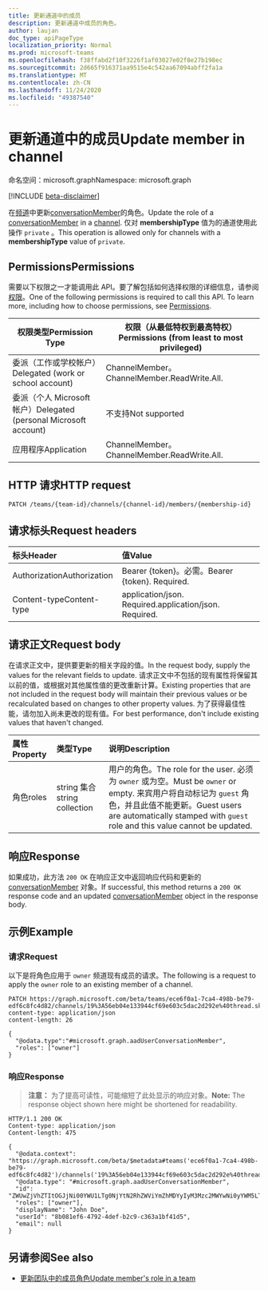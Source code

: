 ```yaml
---
title: 更新通道中的成员
description: 更新通道中成员的角色。
author: laujan
doc_type: apiPageType
localization_priority: Normal
ms.prod: microsoft-teams
ms.openlocfilehash: f38ffabd2f10f3226f1af03027e02f8e27b198ec
ms.sourcegitcommit: 2d665f916371aa9515e4c542aa67094abff2fa1a
ms.translationtype: MT
ms.contentlocale: zh-CN
ms.lasthandoff: 11/24/2020
ms.locfileid: "49387540"
---
```

# <a name="update-member-in-channel"></a><span data-ttu-id="59e91-103">更新通道中的成员</span><span class="sxs-lookup"><span data-stu-id="59e91-103">Update member in channel</span></span>

<span data-ttu-id="59e91-104">命名空间：microsoft.graph</span><span class="sxs-lookup"><span data-stu-id="59e91-104">Namespace: microsoft.graph</span></span>

[!INCLUDE [beta-disclaimer](../../includes/beta-disclaimer.md)]

<span data-ttu-id="59e91-105">在[频道](../resources/channel.md)中更新[conversationMember](../resources/conversationmember.md)的角色。</span><span class="sxs-lookup"><span data-stu-id="59e91-105">Update the role of a [conversationMember](../resources/conversationmember.md) in a [channel](../resources/channel.md).</span></span> <span data-ttu-id="59e91-106">仅对 **membershipType** 值为的通道使用此操作 `private` 。</span><span class="sxs-lookup"><span data-stu-id="59e91-106">This operation is allowed only for channels with a **membershipType** value of `private`.</span></span>

## <a name="permissions"></a><span data-ttu-id="59e91-107">Permissions</span><span class="sxs-lookup"><span data-stu-id="59e91-107">Permissions</span></span>

<span data-ttu-id="59e91-p102">需要以下权限之一才能调用此 API。要了解包括如何选择权限的详细信息，请参阅[权限](/graph/permissions-reference)。</span><span class="sxs-lookup"><span data-stu-id="59e91-p102">One of the following permissions is required to call this API. To learn more, including how to choose permissions, see [Permissions](/graph/permissions-reference).</span></span>

|<span data-ttu-id="59e91-110">权限类型</span><span class="sxs-lookup"><span data-stu-id="59e91-110">Permission Type</span></span>|<span data-ttu-id="59e91-111">权限（从最低特权到最高特权）</span><span class="sxs-lookup"><span data-stu-id="59e91-111">Permissions (from least to most privileged)</span></span>|
|---------|-------------|
|<span data-ttu-id="59e91-112">委派（工作或学校帐户）</span><span class="sxs-lookup"><span data-stu-id="59e91-112">Delegated (work or school account)</span></span>|<span data-ttu-id="59e91-113">ChannelMember。</span><span class="sxs-lookup"><span data-stu-id="59e91-113">ChannelMember.ReadWrite.All.</span></span> |
|<span data-ttu-id="59e91-114">委派（个人 Microsoft 帐户）</span><span class="sxs-lookup"><span data-stu-id="59e91-114">Delegated (personal Microsoft account)</span></span>|<span data-ttu-id="59e91-115">不支持</span><span class="sxs-lookup"><span data-stu-id="59e91-115">Not supported</span></span>|
|<span data-ttu-id="59e91-116">应用程序</span><span class="sxs-lookup"><span data-stu-id="59e91-116">Application</span></span>|<span data-ttu-id="59e91-117">ChannelMember。</span><span class="sxs-lookup"><span data-stu-id="59e91-117">ChannelMember.ReadWrite.All.</span></span> |

## <a name="http-request"></a><span data-ttu-id="59e91-118">HTTP 请求</span><span class="sxs-lookup"><span data-stu-id="59e91-118">HTTP request</span></span>
<!-- { "blockType": "ignored"} -->
```http
PATCH /teams/{team-id}/channels/{channel-id}/members/{membership-id}
```

## <a name="request-headers"></a><span data-ttu-id="59e91-119">请求标头</span><span class="sxs-lookup"><span data-stu-id="59e91-119">Request headers</span></span>

| <span data-ttu-id="59e91-120">标头</span><span class="sxs-lookup"><span data-stu-id="59e91-120">Header</span></span>       | <span data-ttu-id="59e91-121">值</span><span class="sxs-lookup"><span data-stu-id="59e91-121">Value</span></span> |
|:---------------|:--------|
| <span data-ttu-id="59e91-122">Authorization</span><span class="sxs-lookup"><span data-stu-id="59e91-122">Authorization</span></span>  | <span data-ttu-id="59e91-p103">Bearer {token}。必需。</span><span class="sxs-lookup"><span data-stu-id="59e91-p103">Bearer {token}. Required.</span></span>  |
| <span data-ttu-id="59e91-125">Content-type</span><span class="sxs-lookup"><span data-stu-id="59e91-125">Content-type</span></span> | <span data-ttu-id="59e91-p104">application/json. Required.</span><span class="sxs-lookup"><span data-stu-id="59e91-p104">application/json. Required.</span></span> |

## <a name="request-body"></a><span data-ttu-id="59e91-128">请求正文</span><span class="sxs-lookup"><span data-stu-id="59e91-128">Request body</span></span>

<span data-ttu-id="59e91-129">在请求正文中，提供要更新的相关字段的值。</span><span class="sxs-lookup"><span data-stu-id="59e91-129">In the request body, supply the values for the relevant fields to update.</span></span> <span data-ttu-id="59e91-130">请求正文中不包括的现有属性将保留其以前的值，或根据对其他属性值的更改重新计算。</span><span class="sxs-lookup"><span data-stu-id="59e91-130">Existing properties that are not included in the request body will maintain their previous values or be recalculated based on changes to other property values.</span></span> <span data-ttu-id="59e91-131">为了获得最佳性能，请勿加入尚未更改的现有值。</span><span class="sxs-lookup"><span data-stu-id="59e91-131">For best performance, don't include existing values that haven't changed.</span></span>

| <span data-ttu-id="59e91-132">属性</span><span class="sxs-lookup"><span data-stu-id="59e91-132">Property</span></span>   | <span data-ttu-id="59e91-133">类型</span><span class="sxs-lookup"><span data-stu-id="59e91-133">Type</span></span> |<span data-ttu-id="59e91-134">说明</span><span class="sxs-lookup"><span data-stu-id="59e91-134">Description</span></span>|
|:---------------|:--------|:----------|
|<span data-ttu-id="59e91-135">角色</span><span class="sxs-lookup"><span data-stu-id="59e91-135">roles</span></span>|<span data-ttu-id="59e91-136">string 集合</span><span class="sxs-lookup"><span data-stu-id="59e91-136">string collection</span></span>|<span data-ttu-id="59e91-137">用户的角色。</span><span class="sxs-lookup"><span data-stu-id="59e91-137">The role for the user.</span></span> <span data-ttu-id="59e91-138">必须为 `owner` 或为空。</span><span class="sxs-lookup"><span data-stu-id="59e91-138">Must be `owner` or empty.</span></span> <span data-ttu-id="59e91-139">来宾用户将自动标记为 `guest` 角色，并且此值不能更新。</span><span class="sxs-lookup"><span data-stu-id="59e91-139">Guest users are automatically stamped with `guest` role and this value cannot be updated.</span></span> |

## <a name="response"></a><span data-ttu-id="59e91-140">响应</span><span class="sxs-lookup"><span data-stu-id="59e91-140">Response</span></span>

<span data-ttu-id="59e91-141">如果成功，此方法 `200 OK` 在响应正文中返回响应代码和更新的 [conversationMember](../resources/conversationmember.md) 对象。</span><span class="sxs-lookup"><span data-stu-id="59e91-141">If successful, this method returns a `200 OK` response code and an updated [conversationMember](../resources/conversationmember.md) object in the response body.</span></span>

## <a name="example"></a><span data-ttu-id="59e91-142">示例</span><span class="sxs-lookup"><span data-stu-id="59e91-142">Example</span></span>

### <a name="request"></a><span data-ttu-id="59e91-143">请求</span><span class="sxs-lookup"><span data-stu-id="59e91-143">Request</span></span>

<span data-ttu-id="59e91-144">以下是将角色应用于 `owner` 频道现有成员的请求。</span><span class="sxs-lookup"><span data-stu-id="59e91-144">The following is a request to apply the `owner` role to an existing member of a channel.</span></span>

<!-- {
  "blockType": "request",
  "name": "update_member"
} -->
```http
PATCH https://graph.microsoft.com/beta/teams/ece6f0a1-7ca4-498b-be79-edf6c8fc4d82/channels/19%3A56eb04e133944cf69e603c5dac2d292e%40thread.skype/members/ZWUwZjVhZTItOGJjNi00YWU1LTg0NjYtN2RhZWViYmZhMDYyIyM3Mzc2MWYwNi0yYWM5LTQ2OWMtOWYxMC0yNzlhOGNjMjY3Zjk=
content-type: application/json
content-length: 26

{
  "@odata.type":"#microsoft.graph.aadUserConversationMember",
  "roles": ["owner"]
}
```

### <a name="response"></a><span data-ttu-id="59e91-145">响应</span><span class="sxs-lookup"><span data-stu-id="59e91-145">Response</span></span>

><span data-ttu-id="59e91-146">**注意：** 为了提高可读性，可能缩短了此处显示的响应对象。</span><span class="sxs-lookup"><span data-stu-id="59e91-146">**Note:** The response object shown here might be shortened for readability.</span></span> 
<!-- {
  "blockType": "response",
  "truncated": true,
  "@odata.type": "microsoft.graph.conversationMember"
} -->
```http
HTTP/1.1 200 OK
Content-type: application/json
Content-length: 475

{
  "@odata.context": "https://graph.microsoft.com/beta/$metadata#teams('ece6f0a1-7ca4-498b-be79-edf6c8fc4d82')/channels('19%3A56eb04e133944cf69e603c5dac2d292e%40thread.skype')/members/microsoft.graph.aadUserConversationMember/$entity",
  "@odata.type": "#microsoft.graph.aadUserConversationMember",
  "id": "ZWUwZjVhZTItOGJjNi00YWU1LTg0NjYtN2RhZWViYmZhMDYyIyM3Mzc2MWYwNi0yYWM5LTQ2OWMtOWYxMC0yNzlhOGNjMjY3Zjk=",
  "roles": ["owner"],
  "displayName": "John Doe",
  "userId": "8b081ef6-4792-4def-b2c9-c363a1bf41d5",
  "email": null
}
```

## <a name="see-also"></a><span data-ttu-id="59e91-147">另请参阅</span><span class="sxs-lookup"><span data-stu-id="59e91-147">See also</span></span>

- [<span data-ttu-id="59e91-148">更新团队中的成员角色</span><span class="sxs-lookup"><span data-stu-id="59e91-148">Update member's role in a team</span></span>](team-update-members.md)

<!-- uuid: 8fcb5dbc-d5aa-4681-8e31-b001d5168d79
2015-10-25 14:57:30 UTC -->
<!--
{
  "type": "#page.annotation",
  "description": "update role of channel member",
  "keywords": "",
  "section": "documentation",
  "tocPath": "",
  "suppressions": [
  ]
}
-->
